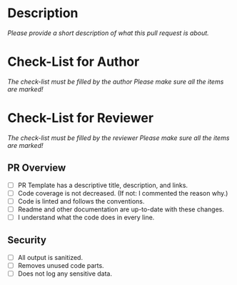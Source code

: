# Description

_Please provide a short description of what this pull request is about._


# Check-List for Author

_The check-list must be filled by the author_
_Please make sure all the items are marked!_



# Check-List for Reviewer

_The check-list must be filled by the reviewer_
_Please make sure all the items are marked!_

## PR Overview

- [ ] PR Template has a descriptive title, description, and links.
- [ ] Code coverage is not decreased. (If not: I commented the reason why.)
- [ ] Code is linted and follows the conventions.
- [ ] Readme and other documentation are up-to-date with these changes.
- [ ] I understand what the code does in every line.

## Security

- [ ] All output is sanitized.
- [ ] Removes unused code parts.
- [ ] Does not log any sensitive data.
